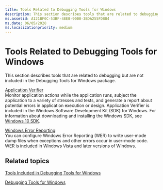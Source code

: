 ```yaml
---
title: Tools Related to Debugging Tools for Windows
description: This section describes tools that are related to debugging but are not included in the Debugging Tools for Windows package.
ms.assetid: A121BF0C-53BF-48E0-9000-3BDA255FD884
ms.date: 06/05/2020
ms.localizationpriority: medium
---
```


# Tools Related to Debugging Tools for Windows

This section describes tools that are related to debugging but are not included in the Debugging Tools for Windows package.

[Application Verifier](../devtest/application-verifier.md)  
Monitor application actions while the application runs, subject the application to a variety of stresses and tests, and generate a report about potential errors in application execution or design. Application Verifier is included in the Windows Software Development Kit (SDK) for Windows. For information about downloading and installing the Windows SDK, see [Windows 10 SDK](https://developer.microsoft.com/windows/downloads/windows-10-sdk/).

[Windows Error Reporting](windows-error-reporting.md)  
You can configure Windows Error Reporting (WER) to write user-mode dump files when exceptions and other errors occur in user-mode code. WER is included in Windows Vista and later versions of Windows.

## Related topics

[Tools Included in Debugging Tools for Windows](extra-tools.md)

[Debugging Tools for Windows](index.md)